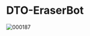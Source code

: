 # DTO-EraserBot
![000187](https://github.com/user-attachments/assets/c6532799-a0ca-4c83-bb6f-868c84e15808)
